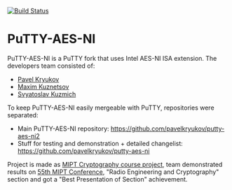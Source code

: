 [![Build Status](https://travis-ci.org/pavelkryukov/putty-aes-ni.svg?branch=master)](https://travis-ci.org/pavelkryukov/putty-aes-ni)

# PuTTY-AES-NI

PuTTY-AES-NI is a PuTTY fork that uses Intel AES-NI ISA extension. The developers team consisted of:
 * [Pavel Kryukov](https://github.com/pavelkryukov)
 * [Maxim Kuznetsov](https://github.com/mkuznets)
 * [Svyatoslav Kuzmich](https://github.com/skuzmich)

To keep PuTTY-AES-NI easily mergeable with PuTTY, repositories were separated:
 * Main PuTTY-AES-NI repository: https://github.com/pavelkryukov/putty-aes-ni2
 * Stuff for testing and demonstration + detailed changelist: https://github.com/pavelkryukov/putty-aes-ni

Project is made as [MIPT Cryptography course project](http://mipt.ru/education/chair/radio_engineering/infsec/), team demonstrated results on [55th MIPT Conference](http://conf55.mipt.ru/info/main/), "Radio Engineering and Cryptography" section and got a "Best Presentation of Section" achievement.
